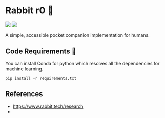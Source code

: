 # Rabbit r0 🐰
[![](https://img.shields.io/github/license/sourcerer-io/hall-of-fame.svg?colorB=ff0000)](https://github.com/akshaybahadur21/Emojinator/blob/master/LICENSE.md)  [![](https://img.shields.io/badge/Akshay-Bahadur-brightgreen.svg?colorB=ff0000)](https://akshaybahadur.com)

A simple, accessible pocket companion implementation for humans.

## Code Requirements 🦄
You can install Conda for python which resolves all the dependencies for machine learning.

`pip install -r requirements.txt`

## References
- https://www.rabbit.tech/research
- 
